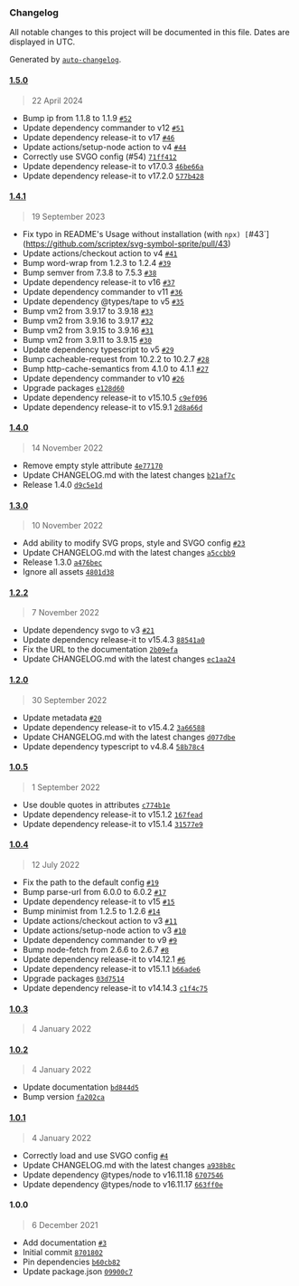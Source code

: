 ### Changelog

All notable changes to this project will be documented in this file. Dates are displayed in UTC.

Generated by [`auto-changelog`](https://github.com/CookPete/auto-changelog).

#### [1.5.0](https://github.com/scriptex/svg-symbol-sprite/compare/1.4.1...1.5.0)

> 22 April 2024

- Bump ip from 1.1.8 to 1.1.9 [`#52`](https://github.com/scriptex/svg-symbol-sprite/pull/52)
- Update dependency commander to v12 [`#51`](https://github.com/scriptex/svg-symbol-sprite/pull/51)
- Update dependency release-it to v17 [`#46`](https://github.com/scriptex/svg-symbol-sprite/pull/46)
- Update actions/setup-node action to v4 [`#44`](https://github.com/scriptex/svg-symbol-sprite/pull/44)
- Correctly use SVGO config (#54) [`71ff412`](https://github.com/scriptex/svg-symbol-sprite/commit/71ff412c067c48c0174386396c448c7ab0645b47)
- Update dependency release-it to v17.0.3 [`46be66a`](https://github.com/scriptex/svg-symbol-sprite/commit/46be66a938caf67fb86fc3bc942e052c13f8ebe3)
- Update dependency release-it to v17.2.0 [`577b428`](https://github.com/scriptex/svg-symbol-sprite/commit/577b428e2b33579f3f74cc94f6572561e79161af)

#### [1.4.1](https://github.com/scriptex/svg-symbol-sprite/compare/1.4.0...1.4.1)

> 19 September 2023

- Fix typo in README's Usage without installation (with `npx) [`#43`](https://github.com/scriptex/svg-symbol-sprite/pull/43)
- Update actions/checkout action to v4 [`#41`](https://github.com/scriptex/svg-symbol-sprite/pull/41)
- Bump word-wrap from 1.2.3 to 1.2.4 [`#39`](https://github.com/scriptex/svg-symbol-sprite/pull/39)
- Bump semver from 7.3.8 to 7.5.3 [`#38`](https://github.com/scriptex/svg-symbol-sprite/pull/38)
- Update dependency release-it to v16 [`#37`](https://github.com/scriptex/svg-symbol-sprite/pull/37)
- Update dependency commander to v11 [`#36`](https://github.com/scriptex/svg-symbol-sprite/pull/36)
- Update dependency @types/tape to v5 [`#35`](https://github.com/scriptex/svg-symbol-sprite/pull/35)
- Bump vm2 from 3.9.17 to 3.9.18 [`#33`](https://github.com/scriptex/svg-symbol-sprite/pull/33)
- Bump vm2 from 3.9.16 to 3.9.17 [`#32`](https://github.com/scriptex/svg-symbol-sprite/pull/32)
- Bump vm2 from 3.9.15 to 3.9.16 [`#31`](https://github.com/scriptex/svg-symbol-sprite/pull/31)
- Bump vm2 from 3.9.11 to 3.9.15 [`#30`](https://github.com/scriptex/svg-symbol-sprite/pull/30)
- Update dependency typescript to v5 [`#29`](https://github.com/scriptex/svg-symbol-sprite/pull/29)
- Bump cacheable-request from 10.2.2 to 10.2.7 [`#28`](https://github.com/scriptex/svg-symbol-sprite/pull/28)
- Bump http-cache-semantics from 4.1.0 to 4.1.1 [`#27`](https://github.com/scriptex/svg-symbol-sprite/pull/27)
- Update dependency commander to v10 [`#26`](https://github.com/scriptex/svg-symbol-sprite/pull/26)
- Upgrade packages [`e128d60`](https://github.com/scriptex/svg-symbol-sprite/commit/e128d604014d16a739df6e74b007f2444a3a0e5f)
- Update dependency release-it to v15.10.5 [`c9ef096`](https://github.com/scriptex/svg-symbol-sprite/commit/c9ef096b0cebd29cc1f4ae471a82e011c031749a)
- Update dependency release-it to v15.9.1 [`2d8a66d`](https://github.com/scriptex/svg-symbol-sprite/commit/2d8a66db0048a2df4289fc3917283d822446c4fa)

#### [1.4.0](https://github.com/scriptex/svg-symbol-sprite/compare/1.3.0...1.4.0)

> 14 November 2022

- Remove empty style attribute [`4e77170`](https://github.com/scriptex/svg-symbol-sprite/commit/4e771704f615ac332a5f849aaa9bc4be06882f10)
- Update CHANGELOG.md with the latest changes [`b21af7c`](https://github.com/scriptex/svg-symbol-sprite/commit/b21af7c9377dc9a0eeffa21c37fb5c8dc18bc2fb)
- Release 1.4.0 [`d9c5e1d`](https://github.com/scriptex/svg-symbol-sprite/commit/d9c5e1d1679e519ac5a288d0c1ed8df7213e0ec7)

#### [1.3.0](https://github.com/scriptex/svg-symbol-sprite/compare/1.2.2...1.3.0)

> 10 November 2022

- Add ability to modify SVG props, style and SVGO config [`#23`](https://github.com/scriptex/svg-symbol-sprite/pull/23)
- Update CHANGELOG.md with the latest changes [`a5ccbb9`](https://github.com/scriptex/svg-symbol-sprite/commit/a5ccbb91e98f15620cc115cad26d886e01cda940)
- Release 1.3.0 [`a476bec`](https://github.com/scriptex/svg-symbol-sprite/commit/a476bec4832b3119136fb504d04034a1f508d26b)
- Ignore all assets [`4801d38`](https://github.com/scriptex/svg-symbol-sprite/commit/4801d38cf729b4bfdc8b1b97e6476b3d5253cb63)

#### [1.2.2](https://github.com/scriptex/svg-symbol-sprite/compare/1.2.0...1.2.2)

> 7 November 2022

- Update dependency svgo to v3 [`#21`](https://github.com/scriptex/svg-symbol-sprite/pull/21)
- Update dependency release-it to v15.4.3 [`88541a0`](https://github.com/scriptex/svg-symbol-sprite/commit/88541a0acbc5386a646464d2196f2e5b388431ca)
- Fix the URL to the documentation [`2b09efa`](https://github.com/scriptex/svg-symbol-sprite/commit/2b09efa3eff267d8caf61249d0c43f1cefe08f9a)
- Update CHANGELOG.md with the latest changes [`ec1aa24`](https://github.com/scriptex/svg-symbol-sprite/commit/ec1aa2475d9e092fa577bf0b99b341a885d265b5)

#### [1.2.0](https://github.com/scriptex/svg-symbol-sprite/compare/1.0.5...1.2.0)

> 30 September 2022

- Update metadata [`#20`](https://github.com/scriptex/svg-symbol-sprite/pull/20)
- Update dependency release-it to v15.4.2 [`3a66588`](https://github.com/scriptex/svg-symbol-sprite/commit/3a665880d666637e50d9e4a312de22ced918dd90)
- Update CHANGELOG.md with the latest changes [`d077dbe`](https://github.com/scriptex/svg-symbol-sprite/commit/d077dbe11a24c1655851514a49b65ca8af430bcf)
- Update dependency typescript to v4.8.4 [`58b78c4`](https://github.com/scriptex/svg-symbol-sprite/commit/58b78c4a4061557cd306c2b073a64ffc537251bb)

#### [1.0.5](https://github.com/scriptex/svg-symbol-sprite/compare/1.0.4...1.0.5)

> 1 September 2022

- Use double quotes in attributes [`c774b1e`](https://github.com/scriptex/svg-symbol-sprite/commit/c774b1e697bd5c08ce45159ecb0498c6b8336743)
- Update dependency release-it to v15.1.2 [`167fead`](https://github.com/scriptex/svg-symbol-sprite/commit/167feadf7375b68ba9568ea27f1d49ae7113573c)
- Update dependency release-it to v15.1.4 [`31577e9`](https://github.com/scriptex/svg-symbol-sprite/commit/31577e9f2fc88494df0f5324bbe4935b877b8257)

#### [1.0.4](https://github.com/scriptex/svg-symbol-sprite/compare/1.0.3...1.0.4)

> 12 July 2022

- Fix the path to the default config [`#19`](https://github.com/scriptex/svg-symbol-sprite/pull/19)
- Bump parse-url from 6.0.0 to 6.0.2 [`#17`](https://github.com/scriptex/svg-symbol-sprite/pull/17)
- Update dependency release-it to v15 [`#15`](https://github.com/scriptex/svg-symbol-sprite/pull/15)
- Bump minimist from 1.2.5 to 1.2.6 [`#14`](https://github.com/scriptex/svg-symbol-sprite/pull/14)
- Update actions/checkout action to v3 [`#11`](https://github.com/scriptex/svg-symbol-sprite/pull/11)
- Update actions/setup-node action to v3 [`#10`](https://github.com/scriptex/svg-symbol-sprite/pull/10)
- Update dependency commander to v9 [`#9`](https://github.com/scriptex/svg-symbol-sprite/pull/9)
- Bump node-fetch from 2.6.6 to 2.6.7 [`#8`](https://github.com/scriptex/svg-symbol-sprite/pull/8)
- Update dependency release-it to v14.12.1 [`#6`](https://github.com/scriptex/svg-symbol-sprite/pull/6)
- Update dependency release-it to v15.1.1 [`b66ade6`](https://github.com/scriptex/svg-symbol-sprite/commit/b66ade650a483f05c2c83b843db025f445a3be82)
- Upgrade packages [`03d7514`](https://github.com/scriptex/svg-symbol-sprite/commit/03d7514e038c4f77759e428f4e1d3b68b1bcab51)
- Update dependency release-it to v14.14.3 [`c1f4c75`](https://github.com/scriptex/svg-symbol-sprite/commit/c1f4c7506f2b03e806467a3887fbef75078e71f6)

#### [1.0.3](https://github.com/scriptex/svg-symbol-sprite/compare/1.0.2...1.0.3)

> 4 January 2022

#### [1.0.2](https://github.com/scriptex/svg-symbol-sprite/compare/1.0.1...1.0.2)

> 4 January 2022

- Update documentation [`bd844d5`](https://github.com/scriptex/svg-symbol-sprite/commit/bd844d58e76c08c4d1a4e009ecd2c7c9a7b641ab)
- Bump version [`fa202ca`](https://github.com/scriptex/svg-symbol-sprite/commit/fa202ca73f921e00017546954f1652086a87108c)

#### [1.0.1](https://github.com/scriptex/svg-symbol-sprite/compare/1.0.0...1.0.1)

> 4 January 2022

- Correctly load and use SVGO config [`#4`](https://github.com/scriptex/svg-symbol-sprite/pull/4)
- Update CHANGELOG.md with the latest changes [`a938b8c`](https://github.com/scriptex/svg-symbol-sprite/commit/a938b8c22315dcbeb1a33a241654333bf9a6df6d)
- Update dependency @types/node to v16.11.18 [`6707546`](https://github.com/scriptex/svg-symbol-sprite/commit/67075464b184b1db6d76fd6f444042084f9a9199)
- Update dependency @types/node to v16.11.17 [`663ff0e`](https://github.com/scriptex/svg-symbol-sprite/commit/663ff0ed920562c339880d2171c4b303f37aa363)

#### 1.0.0

> 6 December 2021

- Add documentation [`#3`](https://github.com/scriptex/svg-symbol-sprite/pull/3)
- Initial commit [`8701802`](https://github.com/scriptex/svg-symbol-sprite/commit/8701802dff91d93c6fd67fa5da03251c0d0c398b)
- Pin dependencies [`b60cb82`](https://github.com/scriptex/svg-symbol-sprite/commit/b60cb825192b62368f90b85c554c28b4b9bb08b1)
- Update package.json [`09900c7`](https://github.com/scriptex/svg-symbol-sprite/commit/09900c78c745ff498d3d6d0514c03d6663f2b7d7)

